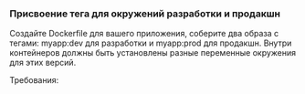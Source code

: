 
### Присвоение тега для окружений разработки и продакшн

Создайте Dockerfile для вашего приложения, соберите два образа с тегами: myapp:dev для разработки и myapp:prod для продакшн. Внутри контейнеров должны быть установлены разные переменные окружения для этих версий.

Требования:

